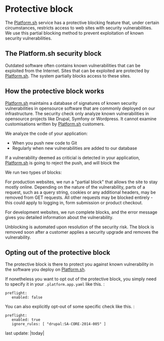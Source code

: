 # Protective block

The [Platform.sh](https://platform.sh) service has a protective blocking
feature that, under certain circumstances, restricts access to web sites
with security vulnerabilities. We use this partial blocking method to
prevent exploitation of known security vulnerabilities.

## The Platform.sh security block

Outdated software often contains known vulnerabilities that can be
exploited from the Internet. Sites that can be exploited are protected
by [Platform.sh](https://platform.sh). The system partially blocks
access to these sites.

## How the protective block works

[Platform.sh](https://platform.sh) maintains a database of signatures of
known security vulnerabilities in opensource software that are commonly
deployed on our infrastructure. The security check only analyze known
vulnerabilities in opensource projects like Drupal, Symfony or
Wordpress. It cannot examine customisations written by
[Platform.sh](https://platform.sh) customers.

We analyze the code of your application:

-   When you push new code to Git
-   Regularly when new vulnerabilities are added to our database

If a vulnerability deemed as criticial is detected in your application,
[Platform.sh](https://platform.sh) is going to reject the push, and will
block the

We run two types of blocks:

For production websites, we run a "partial block" that allows the site
to stay mostly online. Depending on the nature of the vulnerability,
parts of a request, such as a query string, cookies or any additional
headers, may be removed from GET requests. All other requests may be
blocked entirely - this could apply to logging in, form submission or
product checkout.

For development websites, we run complete blocks, and the error message
gives you detailed information about the vulnerability.

Unblocking is automated upon resolution of the security risk. The block
is removed soon after a customer applies a security upgrade and removes
the vulnerability.

## Opting out of the protective block

The protective block is there to protect you against known vulnerability
in the software you deploy on [Platform.sh](https://platform.sh).

If nonetheless you want to opt out of the protective block, you simply
need to specify it in your `.platform.app.yaml` like this. :

    preflight:
       enabled: false

You can also explicitly opt-out of some specific check like this. :

    preflight:
       enabled: true
       ignore_rules: [ "drupal:SA-CORE-2014-005" ]

last update: |today|
